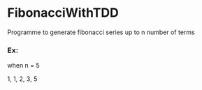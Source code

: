 # FibonacciWithTDD
Programme to generate fibonacci series up to n number of terms

### Ex:
when n = 5

  1, 1, 2, 3, 5
